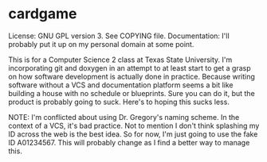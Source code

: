 cardgame
========

License: GNU GPL version 3. See COPYING file.
Documentation: I'll probably put it up on my personal domain at
some point.

This is for a Computer Science 2 class at Texas State University.
I'm incorporating git and doxygen in an attempt to at least start
to get a grasp on how software development is actually done in 
practice. Because writing software without a VCS and documentation
platform seems a bit like building a house with no schedule or 
blueprints. Sure you can do it, but the product is probably
going to suck. Here's to hoping this sucks less.

NOTE: I'm conflicted about using Dr. Gregory's naming scheme. 
In the context of a VCS, it's bad practice. Not to mention I 
don't think splashing my ID across the web is the best idea. 
So for now, I'm just going to use the fake ID A01234567. This
will probably change as I find a better way to manage this.